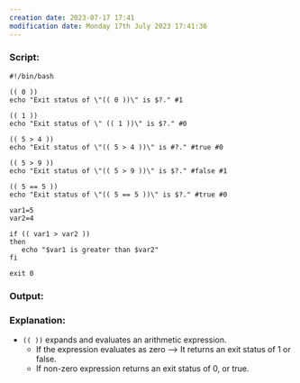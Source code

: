 ```yaml
---
creation date: 2023-07-17 17:41
modification date: Monday 17th July 2023 17:41:36
---
```


### Script:[](https://tldp.org/LDP/abs/html/testconstructs.html#ARITHTESTS)

```
#!/bin/bash

(( 0 ))
echo "Exit status of \"(( 0 ))\" is $?." #1

(( 1 ))
echo "Exit status of \" (( 1 ))\" is $?." #0

(( 5 > 4 ))
echo "Exit status of \"(( 5 > 4 ))\" is #?." #true #0

(( 5 > 9 ))
echo "Exit status of \"(( 5 > 9 ))\" is $?." #false #1

(( 5 == 5 ))
echo "Exit status of \"(( 5 == 5 ))\" is $?." #true #0

var1=5
var2=4

if (( var1 > var2 ))
then
   echo "$var1 is greater than $var2"
fi

exit 0
 ```

### Output:



### Explanation:

* `(( ))` expands and evaluates an arithmetic expression.
	* If the expression evaluates as zero --> It returns an exit status of 1 or false.
	* If  non-zero expression returns an exit status of 0, or true.

 